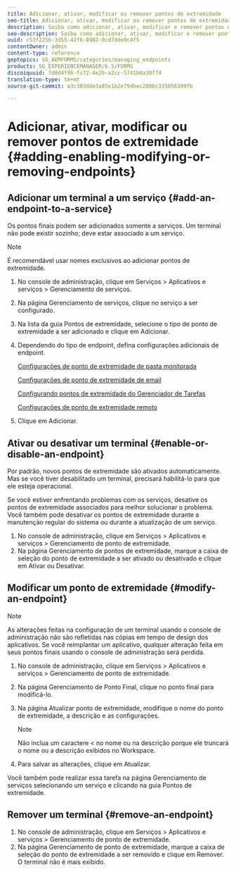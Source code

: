 ```yaml
---
title: Adicionar, ativar, modificar ou remover pontos de extremidade
seo-title: Adicionar, ativar, modificar ou remover pontos de extremidade
description: Saiba como adicionar, ativar, modificar e remover pontos de extremidade.
seo-description: Saiba como adicionar, ativar, modificar e remover pontos de extremidade.
uuid: c53f225b-3d55-42f6-8982-0cd7dde0c4f5
contentOwner: admin
content-type: reference
geptopics: SG_AEMFORMS/categories/managing_endpoints
products: SG_EXPERIENCEMANAGER/6.5/FORMS
discoiquuid: 7d0d4f96-fc72-4e2b-a2cc-5741b0a30f74
translation-type: tm+mt
source-git-commit: a3c303d4e3a85e1b2e794bec2006c335056309fb

---
```



# Adicionar, ativar, modificar ou remover pontos de extremidade {#adding-enabling-modifying-or-removing-endpoints}

## Adicionar um terminal a um serviço {#add-an-endpoint-to-a-service}

Os pontos finais podem ser adicionados somente a serviços. Um terminal não pode existir sozinho; deve estar associado a um serviço.

>[!NOTE]
>
>É recomendável usar nomes exclusivos ao adicionar pontos de extremidade.

1. No console de administração, clique em Serviços > Aplicativos e serviços > Gerenciamento de serviços.
1. Na página Gerenciamento de serviços, clique no serviço a ser configurado.
1. Na lista da guia Pontos de extremidade, selecione o tipo de ponto de extremidade a ser adicionado e clique em Adicionar.
1. Dependendo do tipo de endpoint, defina configurações adicionais de endpoint.

   [Configurações de ponto de extremidade de pasta monitorada](/help/forms/using/admin-help/configuring-watched-folder-endpoints.md#watched-folder-endpoint-settings)

   [Configurações de ponto de extremidade de email](/help/forms/using/admin-help/configuring-email-endpoints.md#email-endpoint-settings)

   [Configurando pontos de extremidade do Gerenciador de Tarefas](/help/forms/using/admin-help/configuring-task-manager-endpoints.md#configuring-task-manager-endpoints)

   [Configurações de ponto de extremidade remoto](/help/forms/using/admin-help/configuring-remoting-endpoints.md#remoting-endpoint-settings)

1. Clique em Adicionar.

## Ativar ou desativar um terminal {#enable-or-disable-an-endpoint}

Por padrão, novos pontos de extremidade são ativados automaticamente. Mas se você tiver desabilitado um terminal, precisará habilitá-lo para que ele esteja operacional.

Se você estiver enfrentando problemas com os serviços, desative os pontos de extremidade associados para melhor solucionar o problema. Você também pode desativar os pontos de extremidade durante a manutenção regular do sistema ou durante a atualização de um serviço.

1. No console de administração, clique em Serviços > Aplicativos e serviços > Gerenciamento de ponto de extremidade.
1. Na página Gerenciamento de pontos de extremidade, marque a caixa de seleção do ponto de extremidade a ser ativado ou desativado e clique em Ativar ou Desativar.

## Modificar um ponto de extremidade {#modify-an-endpoint}

>[!NOTE]
>
>As alterações feitas na configuração de um terminal usando o console de administração não são refletidas nas cópias em tempo de design dos aplicativos. Se você reimplantar um aplicativo, qualquer alteração feita em seus pontos finais usando o console de administração será perdida.

1. No console de administração, clique em Serviços > Aplicativos e serviços > Gerenciamento de ponto de extremidade.
1. Na página Gerenciamento de Ponto Final, clique no ponto final para modificá-lo.
1. Na página Atualizar ponto de extremidade, modifique o nome do ponto de extremidade, a descrição e as configurações.

   >[!NOTE]
   >
   >Não inclua um caractere &lt; no nome ou na descrição porque ele truncará o nome ou a descrição exibidos no Workspace.

1. Para salvar as alterações, clique em Atualizar.

Você também pode realizar essa tarefa na página Gerenciamento de serviços selecionando um serviço e clicando na guia Pontos de extremidade.

## Remover um terminal {#remove-an-endpoint}

1. No console de administração, clique em Serviços > Aplicativos e serviços > Gerenciamento de ponto de extremidade.
1. Na página Gerenciamento de ponto de extremidade, marque a caixa de seleção do ponto de extremidade a ser removido e clique em Remover. O terminal não é mais exibido.

